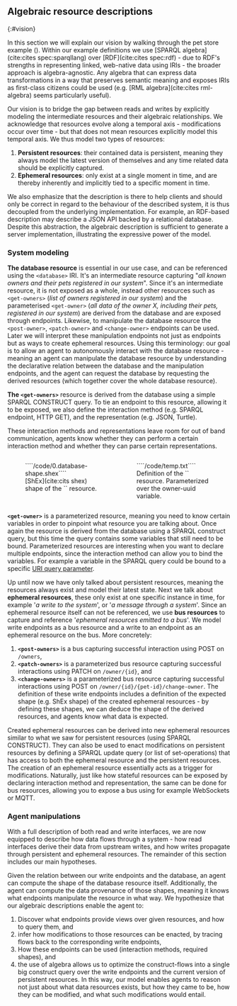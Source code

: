 ## Algebraic resource descriptions
{:#vision}

In this section we will explain our vision by walking through the pet store example ([](#interface-viz)).
Within our example definitions we use [SPARQL algebra](cite:cites spec:sparqllang) over [RDF](cite:cites spec:rdf) -
due to RDF's strengths in representing linked,
web-native data using IRIs - the broader approach is algebra-agnostic.
Any algebra that can express data transformations in a way that preserves semantic meaning and exposes IRIs as first-class citizens could be used (e.g. [RML algebra](cite:cites rml-algebra) seems particularly useful).

Our vision is to bridge the gap between reads and writes by explicitly modeling the intermediate
resources and their algebraic relationships. 
We acknowledge that resources evolve along a temporal axis -
modifications occur over time - but that does not mean resources explicitly model this temporal axis.
We thus model two types of resources:
1. **Persistent resources**: their contained data is persistent, meaning they always model the latest version of themselves and any time related data should be explicitly captured.
2. **Ephemeral resources**: only exist at a single moment in time, and are thereby inherently and implicitly tied to a specific moment in time.

We also emphasize that the description is there to help clients and should only be correct in regard to the behaviour of the described system,
it is thus decoupled from the underlying implementation.
For example, an RDF-based description may describe a JSON API backed by a relational database.
Despite this abstraction,
the algebraic description is sufficient to generate a server implementation, illustrating the expressive power of the model.

### System modeling

**The database resource** is essential in our use case, and can be referenced using the `<database>` IRI.
It's an intermediate resource capturing "_all known owners and their pets registered in our system_".
Since it's an intermediate resource, it is not exposed as a whole, instead other resources such as
`<get-owners>` (_list of owners registered in our system_) and the parameterised
`<get-owner>` (_all data of the owner X, including their pets, registered in our system_)
are derived from the database and are exposed through endpoints. 
Likewise, to manipulate the database resource the `<post-owner>`, `<patch-owner>` and `<change-owner>` endpoints can be used.
Later we will interpret these manipulation endpoints not just as endpoints but as ways to create ephemeral resources.
Using this terminology: our goal is to allow an agent to autonomously interact with the database resource -
meaning an agent can manipulate the database resource by understanding the declarative relation between the database and the manipulation endpoints,
and the agent can request the database by requesting the derived resources (which together cover the whole database resource).

**The `<get-owners>`** resource is derived from the database using a simple SPARQL CONSTRUCT query.
To tie an endpoint to this resource, allowing it to be exposed, we also define the interaction method (e.g. SPARQL endpoint, HTTP GET),
and the representation (e.g. JSON, Turtle).
<!-- -->
These interaction methods and representations leave room for out of band communication,
agents know whether they can perform a certain interaction method and whether they can parse certain representations.


<div style="display: grid; grid-template-columns: 1fr 1fr; min-width: 0;">

<figure id="database-shape" style="min-width: 0;">
````/code/0.database-shape.shex````
<figcaption markdown="block">
[ShEx](cite:cits shex) shape of the  
`<database>` resource.
</figcaption>
</figure>

<figure id="my-figure" style="min-width: 0;">
````/code/temp.txt````
<figcaption markdown="block">
Definition of the `<get-owner>`  
resource. Parameterized over the   
owner-uuid variable.
</figcaption>
</figure>

</div>


**`<get-owner>`** is a parameterized resource, meaning you need to know certain variables in order to pinpoint what resource you are talking about.
Once again the resource is derived from the database using a SPARQL construct query, but this time the query contains some variables that still need to be bound.
Parameterized resources are interesting when you want to declare multiple endpoints, since the interaction method can allow you to bind the variables.
For example a variable in the SPARQL query could be bound to a specific [URI query parameter](https://developer.mozilla.org/en-US/docs/Web/URI/Reference/Query).

Up until now we have only talked about persistent resources, meaning the resources always exist and model their latest state.
Next we talk about **ephemeral resources**, these only exist at one specific instance in time, for example '_a write to the system_', or '_a message through a system_'.
Since an ephemeral resource itself can not be referenced, we use **bus resources** to capture and reference '_ephemeral resources emitted to a bus_'.
We model write endpoints as a bus resource and a write to an endpoint as an ephemeral resource on the bus.
More concretely:
1. **`<post-owners>`** is a bus capturing successful interaction using POST on `/owners`,
2. **`<patch-owners>`** is a parameterized bus resource capturing successful interactions using PATCH on `/owner/{id}`, and
3. **`<change-owners>`** is a parameterized bus resource capturing successful interactions using POST on `/owner/{id}/{pet-id}/change-owner`.
The definition of these write endpoints includes a definition of the expected shape (e.g. ShEx shape) of the created ephemeral resources -
by defining these shapes, we can deduce the shape of the derived resources, and agents know what data is expected.  

Created ephemeral resources can be derived into new ephemeral resources similar to what we saw for persistent resources (using SPARQL CONSTRUCT).
They can also be used to enact modifications on persistent resources by defining a SPARQL update query (or list of set-operations)
that has access to both the ephemeral resource and the persistent resources.
The creation of an ephemeral resource essentially acts as a trigger for modifications.
Naturally, just like how stateful resources can be exposed by declaring interaction method and representation,
the same can be done for bus resources, allowing you to expose a bus using for example WebSockets or MQTT. 

### Agent manipulations

With a full description of both read and write interfaces,
we are now equipped to describe how data flows through a system -
how read interfaces derive their data from upstream writes,
and how writes propagate through persistent and ephemeral resources.
The remainder of this section includes our main hypotheses.

Given the relation between our write endpoints and the database,
an agent can compute the shape of the database resource itself.
Additionally, the agent can compute the data provenance of those shapes,
meaning it knows what endpoints manipulate the resource in what way.
We hypothesize that our algebraic descriptions enable the agent to:
1. Discover what endpoints provide views over given resources, and how to query them, and
2. infer how modifications to those resources can be enacted, by tracing flows back to the corresponding write endpoints,
3. How these endpoints can be used (interaction methods, required shapes), and
4. the use of algebra allows us to optimize the construct-flows into a single big construct query over the write endpoints and the current version of persistent resources.
In this way, our model enables agents to reason not just about what data resources exists, but how they came to be,
how they can be modified, and what such modifications would entail.
